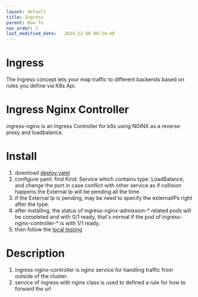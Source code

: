 ```yaml
---
layout: default
title: Ingress
parent: How To
nav_order: 2
last_modified_date:   2024-12-06 00:24:48
---
```

# Ingress
The Ingress concept lets your map traffic to different backends based on rules you define via K8s Api.

# Ingress Nginx Controller
ingress-nginx is an Ingress Controller for k8s using NGINX as a reverse proxy and loadbalance.

# Install
1. download [deploy.yaml](https://raw.githubusercontent.com/kubernetes/ingress-nginx/controller-v1.12.0-beta.0/deploy/static/provider/cloud/deploy.yaml)
2. configure yaml: find Kind: Service which contains type: LoadBalance, and change the port in case conflict with other service as if collision happens the External Ip will be pending all the time.
3. if the External Ip is pending, may be need to specify the externalIPs right after the type.
4. after installing, the status of ingress-nginx-admission-* related pods will be completed and with 0/1 ready, that's normal if the pod of ingress-nginx-controller-* is with 1/1 ready.
5. then follow the [local testing](https://kubernetes.github.io/ingress-nginx/deploy/) 

# Description
1. ingress-nginx-controller is nginx service for handling traffic from outside of the cluster.
2. service of ingress with nginx class is used to defined a rule for how to forward the url